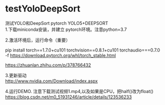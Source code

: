 # testYoloDeepSort
测试YOLO和DeepSort
pytorch YOLO5+DEEPSORT  
1.下载miniconda安装，并建立 pytorch环境。注意python=3.7  

2.激活环境后，运行命令（重要）  

pip install torch==1.7.0+cu101 torchvision==0.8.1+cu101 torchaudio===0.7.0 -f https://download.pytorch.org/whl/torch_stable.html  

https://zhuanlan.zhihu.com/p/378766432  

3.更新驱动  
http://www.nvidia.com/Download/index.aspx  

4.运行DEMO. 注意下载测试视频1.mp4,以及如果是CPU，把half()改为float()    
https://blog.csdn.net/m0_51931246/article/details/123536233  
